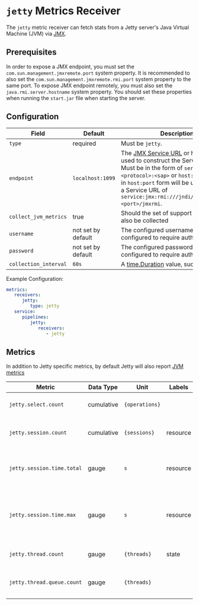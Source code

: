 # `jetty` Metrics Receiver

The `jetty` metric receiver can fetch stats from a Jetty server's Java Virtual Machine (JVM) via [JMX](https://www.oracle.com/java/technologies/javase/javamanagement.html).
## Prerequisites

In order to expose a JMX endpoint, you must set the `com.sun.management.jmxremote.port` system property. It is recommended to also set the `com.sun.management.jmxremote.rmi.port` system property to the same port. To expose JMX endpoint remotely, you must also set the `java.rmi.server.hostname` system property. You should set these properties when running the `start.jar` file when starting the server.

## Configuration

| Field                          | Default            | Description      |
| ---                            | ---                | ---              |
| `type`                         | required           | Must be `jetty`. |
| `endpoint`                     | `localhost:1099`   | The [JMX Service URL](https://docs.oracle.com/javase/8/docs/api/javax/management/remote/JMXServiceURL.html) or host and port used to construct the Service URL. Must be in the form of `service:jmx:<protocol>:<sap>` or `host:port`. Values in `host:port` form will be used to create a Service URL of `service:jmx:rmi:///jndi/rmi://<host>:<port>/jmxrmi`. |
| `collect_jvm_metrics`          | true               | Should the set of support [JVM metrics](https://github.com/GoogleCloudPlatform/ops-agent/blob/master/docs/jvm.md#metrics) also be collected |
| `username`                     | not set by default | The configured username if JMX is configured to require authentication. |
| `password`                     | not set by default | The configured password if JMX is configured to require authentication. |
| `collection_interval`          | `60s`              | A [time.Duration](https://pkg.go.dev/time#ParseDuration) value, such as `30s` or `5m`. |

Example Configuration:

```yaml
metrics:
   receivers:
      jetty:
         type: jetty
   service:
      pipelines:
         jetty:
            receivers:
               - jetty
```

## Metrics
In addition to Jetty specific metrics, by default Jetty will also report [JVM metrics](https://github.com/GoogleCloudPlatform/ops-agent/blob/master/docs/jvm.md#metrics)

| Metric                     | Data Type  | Unit           | Labels       | Description |
| ---                        | ---        | ---            | ---          | ---   |  
| `jetty.select.count`       | cumulative | `{operations}` |              | The number of select calls. |
| `jetty.session.count`      | cumulative | `{sessions}`   | resource     | The number of sessions created. |
| `jetty.session.time.total` | gauge      | `s`            | resource     | The total time sessions have been active. |
| `jetty.session.time.max`   | gauge      | `s`            | resource     | The maximum amount of time a session has been active. |
| `jetty.thread.count`       | gauge      | `{threads}`    | state        | The current number of threads. |
| `jetty.thread.queue.count` | gauge      | `{threads}`    |              | The current number of threads in the queue. |